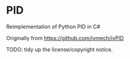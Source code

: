 # PID
Reimplementation of Python PID in C#

Originally from https://github.com/ivmech/ivPID

TODO: tidy up the license/copyright notice.
